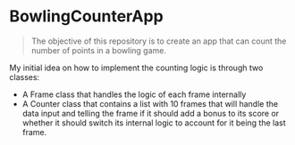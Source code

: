 # BowlingCounterApp

> The objective of this repository is to create an app that can count the number of points in a bowling game.

My initial idea on how to implement the counting logic is through two classes:

- A Frame class that handles the logic of each frame internally
- A Counter class that contains a list with 10 frames that will handle the data input and telling the frame if it should add a bonus to its score or whether it should switch its internal logic to account for it being the last frame.
